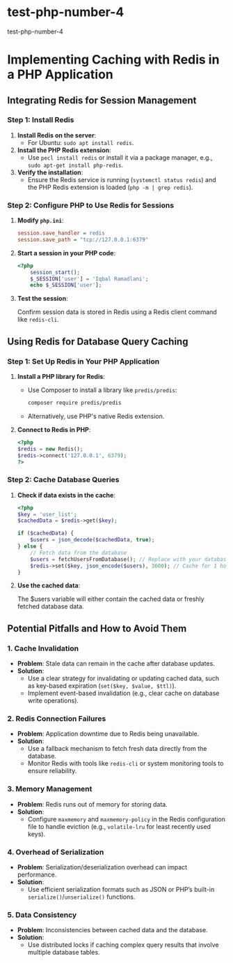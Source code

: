 # test-php-number-4
 test-php-number-4

# Implementing Caching with Redis in a PHP Application


## Integrating Redis for Session Management

### Step 1: Install Redis
1. **Install Redis on the server**:
   - For Ubuntu: `sudo apt install redis`.
2. **Install the PHP Redis extension**:
   - Use `pecl install redis` or install it via a package manager, e.g., `sudo apt-get install php-redis`.
3. **Verify the installation**:
   - Ensure the Redis service is running (`systemctl status redis`) and the PHP Redis extension is loaded (`php -m | grep redis`).

### Step 2: Configure PHP to Use Redis for Sessions
1. **Modify `php.ini`**:
   ```ini
   session.save_handler = redis
   session.save_path = "tcp://127.0.0.1:6379"
2. **Start a session in your PHP code**:
    ```php
    <?php
        session_start();
        $_SESSION['user'] = 'Iqbal Ramadlani';
        echo $_SESSION['user'];
    
    ```
3. **Test the session**:

    Confirm session data is stored in Redis using a Redis client command like `redis-cli`.

## Using Redis for Database Query Caching

### Step 1: Set Up Redis in Your PHP Application

1. **Install a PHP library for Redis**:
   - Use Composer to install a library like `predis/predis`:
     ```bash
     composer require predis/predis
     ```
   - Alternatively, use PHP's native Redis extension.

2. **Connect to Redis in PHP**:
   ```php
   <?php
   $redis = new Redis();
   $redis->connect('127.0.0.1', 6379);
   ?>
### Step 2: Cache Database Queries
1. **Check if data exists in the cache**:
    ```php
    <?php
    $key = 'user_list';
    $cachedData = $redis->get($key);

    if ($cachedData) {
        $users = json_decode($cachedData, true);
    } else {
        // Fetch data from the database
        $users = fetchUsersFromDatabase(); // Replace with your database query
        $redis->set($key, json_encode($users), 3600); // Cache for 1 hour
    }

2. **Use the cached data**:

    The $users variable will either contain the cached data or freshly fetched database data.
## Potential Pitfalls and How to Avoid Them

### 1. **Cache Invalidation**
   - **Problem**: Stale data can remain in the cache after database updates.
   - **Solution**:
     - Use a clear strategy for invalidating or updating cached data, such as key-based expiration (`set($key, $value, $ttl)`).
     - Implement event-based invalidation (e.g., clear cache on database write operations).

### 2. **Redis Connection Failures**
   - **Problem**: Application downtime due to Redis being unavailable.
   - **Solution**:
     - Use a fallback mechanism to fetch fresh data directly from the database.
     - Monitor Redis with tools like `redis-cli` or system monitoring tools to ensure reliability.

### 3. **Memory Management**
   - **Problem**: Redis runs out of memory for storing data.
   - **Solution**:
     - Configure `maxmemory` and `maxmemory-policy` in the Redis configuration file to handle eviction (e.g., `volatile-lru` for least recently used keys).

### 4. **Overhead of Serialization**
   - **Problem**: Serialization/deserialization overhead can impact performance.
   - **Solution**:
     - Use efficient serialization formats such as JSON or PHP’s built-in `serialize()`/`unserialize()` functions.

### 5. **Data Consistency**
   - **Problem**: Inconsistencies between cached data and the database.
   - **Solution**:
     - Use distributed locks if caching complex query results that involve multiple database tables.
